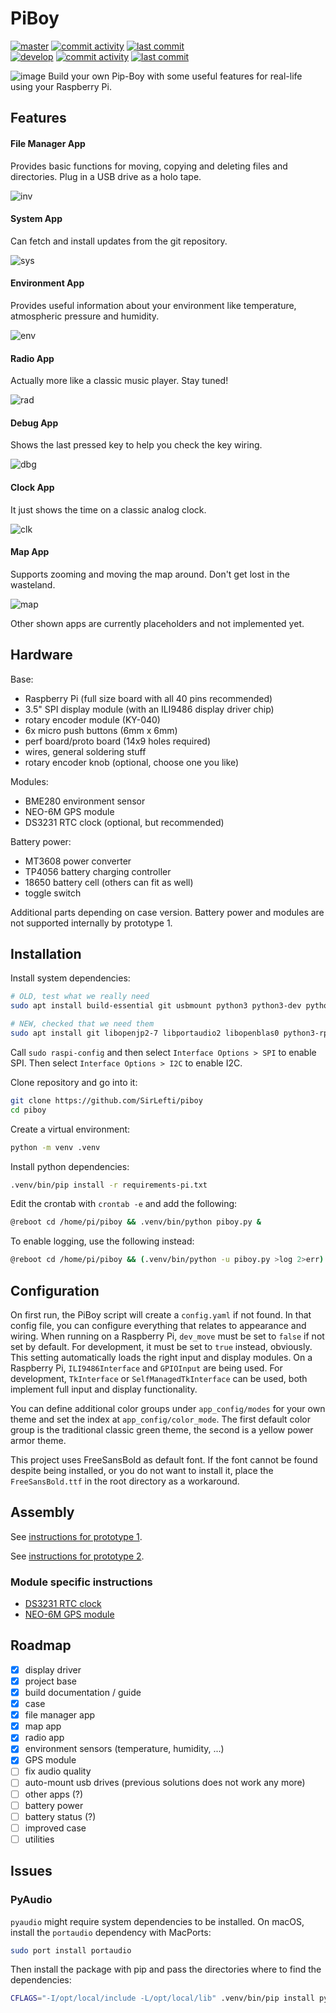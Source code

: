 PiBoy
=========================
[![master](https://img.shields.io/badge/master-8A2BE2)](https://github.com/SirLefti/piboy)
[![commit activity](https://img.shields.io/github/commit-activity/m/SirLefti/piboy/master)](https://github.com/SirLefti/piboy)
[![last commit](https://img.shields.io/github/last-commit/SirLefti/piboy/master)](https://github.com/SirLefti/piboy)
<br>
[![develop](https://img.shields.io/badge/develop-8A2BE2)](https://github.com/SirLefti/piboy/tree/develop)
[![commit activity](https://img.shields.io/github/commit-activity/m/SirLefti/piboy/develop)](https://github.com/SirLefti/piboy/tree/develop)
[![last commit](https://img.shields.io/github/last-commit/SirLefti/piboy/develop)](https://github.com/SirLefti/piboy/tree/develop)

![image](docs/prototype1/proto1_final.jpg)
Build your own Pip-Boy with some useful features for real-life using your Raspberry Pi.

## Features

#### File Manager App
Provides basic functions for moving, copying and deleting files and directories. Plug in a USB drive as a holo tape.

![inv](docs/apps/inv.png)

#### System App
Can fetch and install updates from the git repository.

![sys](docs/apps/sys.png)

#### Environment App
Provides useful information about your environment like temperature, atmospheric pressure and humidity.

![env](docs/apps/env.png)

#### Radio App
Actually more like a classic music player. Stay tuned!

![rad](docs/apps/rad.png)

#### Debug App
Shows the last pressed key to help you check the key wiring.

![dbg](docs/apps/dbg.png)

#### Clock App
It just shows the time on a classic analog clock.

![clk](docs/apps/clk.png)

#### Map App
Supports zooming and moving the map around. Don't get lost in the wasteland.

![map](docs/apps/map.png)

Other shown apps are currently placeholders and not implemented yet.

## Hardware

Base:
- Raspberry Pi (full size board with all 40 pins recommended)
- 3.5" SPI display module (with an ILI9486 display driver chip)
- rotary encoder module (KY-040)
- 6x micro push buttons (6mm x 6mm)
- perf board/proto board (14x9 holes required)
- wires, general soldering stuff
- rotary encoder knob (optional, choose one you like)

Modules:
- BME280 environment sensor
- NEO-6M GPS module
- DS3231 RTC clock (optional, but recommended)

Battery power:
- MT3608 power converter
- TP4056 battery charging controller
- 18650 battery cell (others can fit as well)
- toggle switch

Additional parts depending on case version. Battery power and modules are not supported internally by prototype 1.

## Installation

Install system dependencies:
````bash
# OLD, test what we really need
sudo apt install build-essential git usbmount python3 python3-dev python3-smbus python3-venv python3-audio fonts-freefont-ttf libjpeg-dev libatlas-base-dev libopenjp2-7-dev
````

````bash
# NEW, checked that we need them
sudo apt install git libopenjp2-7 libportaudio2 libopenblas0 python3-rpi-lgpio
````

Call ``sudo raspi-config`` and then select ``Interface Options > SPI`` to enable SPI.
Then select ``Interface Options > I2C`` to enable I2C.

Clone repository and go into it:
````bash
git clone https://github.com/SirLefti/piboy
cd piboy
````

Create a virtual environment:
````bash
python -m venv .venv
````

Install python dependencies:
````bash
.venv/bin/pip install -r requirements-pi.txt
````

Edit the crontab with ``crontab -e`` and add the following:
````bash
@reboot cd /home/pi/piboy && .venv/bin/python piboy.py &
````

To enable logging, use the following instead:
````bash
@reboot cd /home/pi/piboy && (.venv/bin/python -u piboy.py >log 2>err) &
````

## Configuration

On first run, the PiBoy script will create a ``config.yaml`` if not found. In that config file, you can configure
everything that relates to appearance and wiring. When running on a Raspberry Pi, ``dev_move`` must be set to ``false``
if not set by default. For development, it must be set to ``true`` instead, obviously. This setting automatically loads
the right input and display modules. On a Raspberry Pi, ``ILI9486Interface`` and ``GPIOInput`` are being used. For
development, ``TkInterface`` or ``SelfManagedTkInterface`` can be used, both implement full input and display
functionality.

You can define additional color groups under ``app_config/modes`` for your own theme and set the index at
``app_config/color_mode``. The first default color group is the traditional classic green theme, the second is a yellow
power armor theme.

This project uses FreeSansBold as default font. If the font cannot be found despite being installed, or you do not want
to install it, place the ``FreeSansBold.ttf`` in the root directory as a workaround.

## Assembly

See [instructions for prototype 1](docs/prototype1/ASSEMBLY.md).

See [instructions for prototype 2](docs/prototype2/ASSEMBLY.md).

### Module specific instructions

* [DS3231 RTC clock](./docs/DS3231.md)
* [NEO-6M GPS module](./docs/NEO-6M.md)

## Roadmap

* [x] display driver
* [x] project base
* [x] build documentation / guide
* [x] case
* [x] file manager app
* [x] map app
* [x] radio app
* [x] environment sensors (temperature, humidity, ...)
* [x] GPS module
* [ ] fix audio quality
* [ ] auto-mount usb drives (previous solutions does not work any more)
* [ ] other apps (?)
* [ ] battery power
* [ ] battery status (?)
* [ ] improved case
* [ ] utilities

## Issues

### PyAudio

`pyaudio` might require system dependencies to be installed. On macOS, install the `portaudio` dependency with MacPorts:
```bash
sudo port install portaudio
```
Then install the package with pip and pass the directories where to find the dependencies:
```bash
CFLAGS="-I/opt/local/include -L/opt/local/lib" .venv/bin/pip install pyaudio
```
